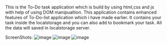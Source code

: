This is the To-Do task application which is build by using html,css and js with help of using DOM manipualtion.
This application contains enhanced features of To-Do-list application which i have made earlier. 
It contains your task inside the localstorage and you can also add to bookmark your task.
All the data will saved in localstorage server.


ScreenShots:
![image](https://github.com/user-attachments/assets/81ffb541-4f7b-4395-9f03-65457774a10c)
![image](https://github.com/user-attachments/assets/0a3aaad5-5495-41b5-baa2-8b550ee2fa88)
![image](https://github.com/user-attachments/assets/499acdc7-9215-4163-b43a-f98648fa892e)


